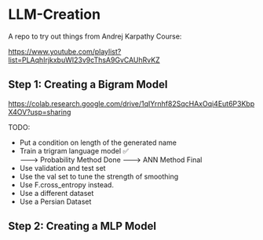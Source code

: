 # LLM-Creation
A repo to try out things from Andrej Karpathy Course:

https://www.youtube.com/playlist?list=PLAqhIrjkxbuWI23v9cThsA9GvCAUhRvKZ


## Step 1: Creating a Bigram Model
https://colab.research.google.com/drive/1qIYrnhf82SqcHAxOqi4Eut6P3KbpX4OV?usp=sharing

TODO:
- Put a condition on length of the generated name
- Train a trigram language model ✅ <br/>
---> Probability Method Done
---> ANN Method Final
- Use validation and test set
- Use the val set to tune the strength of smoothing
- Use F.cross_entropy instead.
- Use a different dataset
- Use a Persian Dataset


## Step 2: Creating a MLP Model
